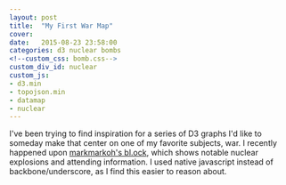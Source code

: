 ```yaml
---
layout: post
title:  "My First War Map"
cover:
date:   2015-08-23 23:58:00
categories: d3 nuclear bombs
<!--custom_css: bomb.css-->
custom_div_id: nuclear
custom_js:
- d3.min
- topojson.min
- datamap
- nuclear
---
```

I've been trying to find inspiration for a series of D3 graphs I'd like to someday make that center on one of my favorite subjects, war. I recently happened upon [markmarkoh's bl.ock](http://bl.ocks.org/markmarkoh/4255924), which shows notable nuclear explosions and attending information. I used native javascript instead of backbone/underscore, as I find this easier to reason about.
